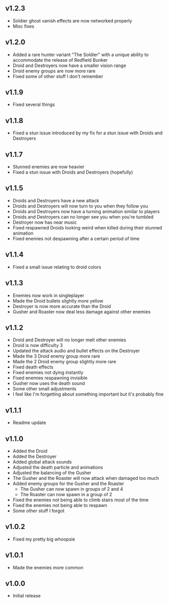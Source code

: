 ## v1.2.3
- Soldier ghost vanish effects are now networked properly
- Misc fixes
## v1.2.0
- Added a rare hunter variant "The Soldier" with a unique ability to accommodate the release of Redfield Bunker
- Droid and Destroyers now have a smaller vision range
- Droid enemy groups are now more rare
- Fixed some of other stuff I don't remember
## v1.1.9
- Fixed several things
## v1.1.8
- Fixed a stun issue introduced by my fix for a stun issue with Droids and Destroyers
## v1.1.7
- Stunned enemies are now heavier
- Fixed a stun issue with Droids and Destroyers (hopefully)
## v1.1.5
- Droids and Destroyers have a new attack
- Droids and Destroyers will now turn to you when they follow you
- Droids and Destroyers now have a turning animation similar to players
- Droids and Destroyers can no longer see you when you're tumbled
- Destroyer now has near music
- Fixed respawned Droids looking weird when killed during their stunned animation
- Fixed enemies not despawning after a certain period of time
## v1.1.4
- Fixed a small issue relating to droid colors
## v1.1.3
- Enemies now work in singleplayer
- Made the Droid bullets slightly more yellow
- Destroyer is now more accurate than the Droid
- Gusher and Roaster now deal less damage against other enemies
## v1.1.2
- Droid and Destroyer will no longer melt other enemies
- Droid is now difficulty 3
- Updated the attack audio and bullet effects on the Destroyer
- Made the 3 Droid enemy group more rare
- Made the 2 Droid enemy group slightly more rare
- Fixed death effects
- Fixed enemies not dying instantly
- Fixed enemies respawning invisible
- Gusher now uses the death sound
- Some other small adjustments
- I feel like I'm forgetting about something important but it's probably fine
## v1.1.1
- Readme update
## v1.1.0
- Added the Droid
- Added the Destroyer
- Added global attack sounds
- Adjusted the death particle and animations
- Adjusted the balancing of the Gusher
- The Gusher and the Roaster will now attack when damaged too much
- Added enemy groups for the Gusher and the Roaster
  - The Gusher can now spawn in groups of 2 and 4
  - The Roaster can now spawn in a group of 2
- Fixed the enemies not being able to climb stairs most of the time
- Fixed the enemies not being able to respawn
- Some other stuff I forgot
## v1.0.2
- Fixed my pretty big whoopsie
## v1.0.1
- Made the enemies more common
## v1.0.0
- Initial release